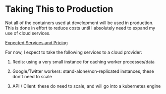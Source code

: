 # Taking This to Production

Not all of the containers used at development will be used in production. This is done in effort to reduce costs until I absolutely need to expand
my use of cloud services.

[Expected Services and Pricing](https://cloud.google.com/products/calculator#id=1bf3a88f-1271-4fd8-ac93-78fd304d5814)

For now, I expect to take the following services to a cloud provider:

1. Redis: using a very small instance for caching worker processes/data

1. Google/Twitter workers: stand-alone/non-replicated instances, these don't need to scale

1. API / Client: these do need to scale, and will go into a kubernetes engine
